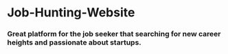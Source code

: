 # Job-Hunting-Website
### Great platform for the job seeker that searching for new career heights and passionate about startups.
